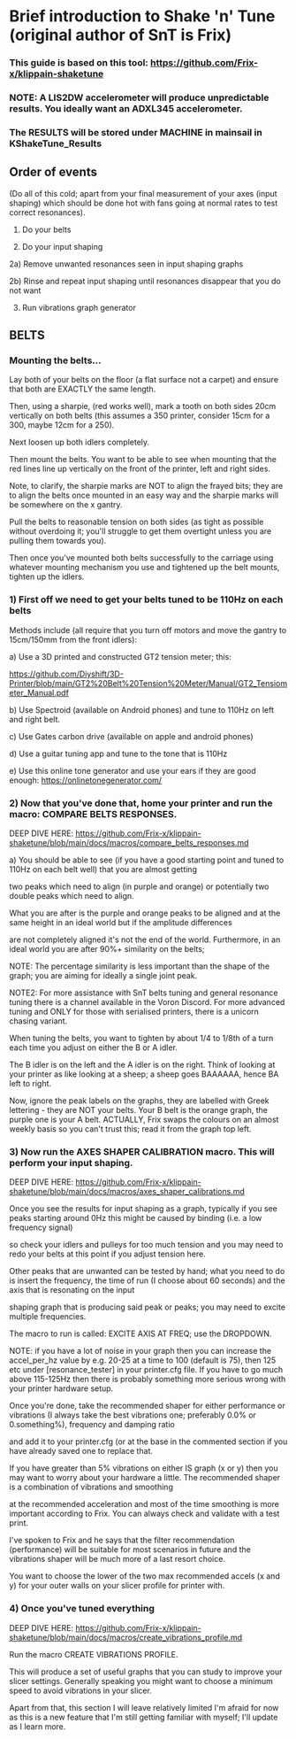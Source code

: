 # Brief introduction to Shake 'n' Tune (original author of SnT is Frix)

### This guide is based on this tool: https://github.com/Frix-x/klippain-shaketune

### NOTE: A LIS2DW accelerometer will produce unpredictable results.  You ideally want an ADXL345 accelerometer.

### The RESULTS will be stored under MACHINE in mainsail in KShakeTune_Results 

## Order of events

(Do all of this cold; apart from your final measurement of your axes (input shaping) which should be done hot with fans going at normal rates to test correct resonances).

1) Do your belts

2) Do your input shaping

2a) Remove unwanted resonances seen in input shaping graphs

2b) Rinse and repeat input shaping until resonances disappear that you do not want

3) Run vibrations graph generator

## BELTS

### Mounting the belts...

Lay both of your belts on the floor (a flat surface not a carpet) and ensure that both are EXACTLY the same length.

Then, using a sharpie, (red works well), mark a tooth on both sides 20cm vertically on both belts (this assumes a 350 printer, consider 15cm for a 300, maybe 12cm for a 250).

Next loosen up both idlers completely.

Then mount the belts.  You want to be able to see when mounting that the red lines line up vertically on the front of the printer, left and right sides.

Note, to clarify, the sharpie marks are NOT to align the frayed bits; they are to align the belts once mounted in an easy way and the sharpie marks will be somewhere on the x gantry.

Pull the belts to reasonable tension on both sides (as tight as possible without overdoing it; you'll struggle to get them overtight unless you are pulling them towards you).

Then once you've mounted both belts successfully to the carriage using whatever mounting mechanism you use and tightened up the belt mounts, tighten up the idlers.

### 1) First off we need to get your belts tuned to be 110Hz on each belts

Methods include (all require that you turn off motors and move the gantry to 15cm/150mm from the front idlers):

a) Use a 3D printed and constructed GT2 tension meter; this: 

https://github.com/Diyshift/3D-Printer/blob/main/GT2%20Belt%20Tension%20Meter/Manual/GT2_Tensiometer_Manual.pdf

b) Use Spectroid (available on Android phones) and tune to 110Hz on left and right belt.

c) Use Gates carbon drive (available on apple and android phones)

d) Use a guitar tuning app and tune to the tone that is 110Hz

e) Use this online tone generator and use your ears if they are good enough: https://onlinetonegenerator.com/

### 2) Now that you've done that, home your printer and run the macro: COMPARE BELTS RESPONSES.

DEEP DIVE HERE: https://github.com/Frix-x/klippain-shaketune/blob/main/docs/macros/compare_belts_responses.md

a) You should be able to see (if you have a good starting point and tuned to 110Hz on each belt well) that you are almost getting 

two peaks which need to align (in purple and orange) or potentially two double peaks which need to align.

What you are after is the purple and orange peaks to be aligned and at the same height in an ideal world but if the amplitude differences

are not completely aligned it's not the end of the world.  Furthermore, in an ideal world you are after 90%+ similarity on the belts;

NOTE: The percentage similarity is less important than the shape of the graph; you are aiming for ideally a single joint peak.

NOTE2: For more assistance with SnT belts tuning and general resonance tuning there is a channel available in the Voron Discord.  For more advanced tuning and ONLY for those with serialised printers, there is a unicorn chasing variant.

When tuning the belts, you want to tighten by about 1/4 to 1/8th of a turn each time you adjust on either the B or A idler.

The B idler is on the left and the A idler is on the right.  Think of looking at your printer as like looking at a sheep; a sheep goes BAAAAAA, hence BA left to right.

Now, ignore the peak labels on the graphs, they are labelled with Greek lettering - they are NOT your belts.  Your B belt is the orange graph, the purple one is your A belt.  ACTUALLY, Frix swaps the colours on an almost weekly basis so you can't trust this; read it from the graph top left.

### 3) Now run the AXES SHAPER CALIBRATION macro.  This will perform your input shaping.

DEEP DIVE HERE: https://github.com/Frix-x/klippain-shaketune/blob/main/docs/macros/axes_shaper_calibrations.md

Once you see the results for input shaping as a graph, typically if you see peaks starting around 0Hz this might be caused by binding (i.e. a low frequency signal) 

so check your idlers and pulleys for too much tension and you may need to redo your belts at this point if you adjust tension here.

Other peaks that are unwanted can be tested by hand; what you need to do is insert the frequency, the time of run (I choose about 60 seconds) and the axis that is resonating on the input 

shaping graph that is producing said peak or peaks; you may need to excite multiple frequencies.

The macro to run is called: EXCITE AXIS AT FREQ; use the DROPDOWN.

NOTE: if you have a lot of noise in your graph then you can increase the accel_per_hz value by e.g. 20-25 at a time to 100 (default is 75), then 125 etc under [resonance_tester] in your  printer.cfg file.  If you have to go much above 115-125Hz then there is probably something more serious wrong with your printer hardware setup.

Once you're done, take the recommended shaper for either performance or vibrations (I always take the best vibrations one; preferably 0.0% or 0.something%), frequency and damping ratio 

and add it to your printer.cfg (or at the base in the commented section if you have already saved one to replace that.

If you have greater than 5% vibrations on either IS graph (x or y) then you may want to worry about your hardware a little.  The recommended shaper is a combination of vibrations and smoothing 

at the recommended acceleration and most of the time smoothing is more important according to Frix.  You can always check and validate with a test print.

I've spoken to Frix and he says that the filter recommendation (performance) will be suitable for most scenarios in future and the vibrations shaper will be much more of a last resort choice.

You want to choose the lower of the two max recommended accels (x and y) for your outer walls on your slicer profile for printer with.

### 4) Once you've tuned everything

DEEP DIVE HERE: https://github.com/Frix-x/klippain-shaketune/blob/main/docs/macros/create_vibrations_profile.md

Run the macro CREATE VIBRATIONS PROFILE.

This will produce a set of useful graphs that you can study to improve your slicer settings.  Generally speaking you might want to choose a minimum speed to avoid vibrations in your slicer.

Apart from that, this section I will leave relatively limited I'm afraid for now as this is a new feature that I'm still getting familiar with myself; I'll update as I learn more.
